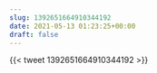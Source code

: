 ```yaml
---
slug: 1392651664910344192
date: 2021-05-13 01:23:25+00:00
draft: false
---
```


{{< tweet 1392651664910344192 >}}
